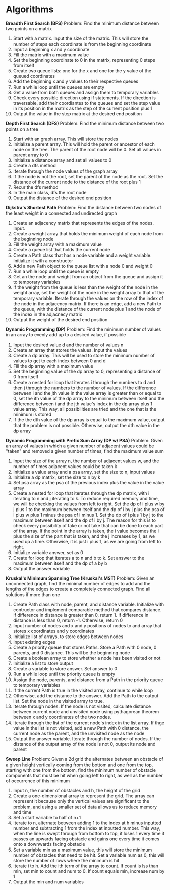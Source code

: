 # Algorithms

**Breadth First Search (BFS)**
Problem: Find the minimum distance between two points on a matrix
  1. Start with a matrix. Input the size of the matrix. This will store the number of steps each coordinate is from the beginning coordinate
  2. Input a beginning x and y coordinate
  3. Fill the matrix with a maximum value
  4. Set the beginning coordinate to 0 in the matrix, representing 0 steps from itself
  5. Create two queue lists: one for the x and one for the y value of the queued coordinates
  6. Add the beginning x and y values to their respective queues
  7. Run a while loop until the queues are empty
  8. Get a value from both queues and assign them to temporary variables
  9. Check every possible direction using if statements. If the direction is traversable, add their coordiantes to the queues and set the step value in its position in the matrix as the step of the current position plus 1
  10. Output the value in the step matrix at the desired end position
  
  **Depth First Search (DFS)**
Problem: Find the minimum distance between two points on a tree
  1. Start with an graph array. This will store the nodes
  2. Initialize a parent array. This will hold the parent or ancestor of each node on the tree.
     The parent of the root node will be 0. Set all values in parent array to 0
  3. Initialize a distance array and set all values to 0
  4. Create a dfs method
  5. Iterate through the node values of the graph array
  6. If the node is not the root, set the parent of the node as the root. Set the distance of the current node to the distance of the root plus 1
  7. Recur the dfs method
  8. In the main class, dfs the root node
  9. Output the distance of the desired end position
  
  **Dijkstra's Shortest Path**
 Problem: Find the distance between two nodes of the least weight in a connected and undirected graph
  1. Create an adjacency matrix that represents the edges of the nodes. Input.
  2. Create a weight array that holds the minimum weight of each node from the beginning node
  3. Fill the weight array with a maximum value
  4. Create a queue list that holds the current node
  5. Create a Path class that has a node variable and a weight variable. Initialize it with a constructor
  6. Add a new Path object to the queue list with a node 0 and weight 0
  7. Run a while loop until the queue is empty
  8. Get an the node and weight from an object from the queue and assign it to temporary variables
  9. If the weight from the queue is less than the weight of the node in the weight array, set the weight of the node in the weight array to that of the temporary variable. Iterate through the values on the row of the index of the node in the adjacency matrix. If there is an edge, add a new Path to the queue, with the distance of the current node plus 1 and the node of the index in the adjacnecy matrix
  10. Output the weight of the desired end position

  **Dynamic Programming (DP)**
Problem: Find the minimum number of values in an array to evenly add up to a desired value, if possible
  1. Input the desired value d and the number of values n
  2. Create an array that stores the values. Input the values
  3. Create a dp array. This will be used to store the minimum number of values to get to each index between 0 and d
  4. Fill the dp array with a maximum value
  5. Set the beginning value of the dp array to 0, representing a distance of 0 from itself
  6. Create a nested for loop that iterates i through the numbers to d and then j through the numbers to the number of values. If the difference between i and the jth value in the value array is greater than or equal to 0, set the ith value of the dp array to the minimum between itself and the difference between i and the jth value's index in the dp array plus 1 value array. This way, all possibilities are tried and the one that is the minimum is stored 
  7. If the the dth value of the dp array is equal to the maximum value, output that the problem is not possible.
     Otherwise, output the dth value in the dp array
     
   **Dynamic Programming with Prefix Sum Array (DP w/ PSA)**
  Problem: Given an array of values in which a given number of adjacent values could be "taken" and removed a given number of times, find the maximum value sum
  1. Input the size of the array n, the number of adjacent values w, and the number of times adjacent values could be taken k
  2. Initialize a value array and a psa array, set the size to n, input values
  3. Initialize a dp matrix, set the size to n by k
  4. Set psa array as the psa of the previous index plus the value in the value array
  5. Create a nested for loop that iterates through the dp matrix, with i iterating to n and j iterating to k. To reduce required memory  and time, we will be checking the values from left to right. Set the dp of i plus w by j plus 1 to the maximum between itself and the dp of i by j plus the psa of i plus w plus 1 minus the psa of i minus 1. Set the dp of i plus 1 by j to the maximum between itself and the dp of i by j. The reason for this is to check every possibility of take or not take that can be done to each part of the array. If the point in the array is taken, the i value becomes the i plus the size of the part that is taken, and the j increases by 1, as we used up a time. Otherwise, it is just i plus 1, as we are going from left to right. 
  6. Initialize variable answer, set as 0
  7. Create for loop that iterates a to n and b to k. Set answer to the maximum between itself and the dp of a by b
  8. Output the answer variable
  
  **Kruskal's Minimum Spanning Tree (Kruskal's MST)**
Problem: Given an unconnected graph, find the minimal number of edges to add and the lengths of the edges to create a completely connected graph. Find all solutions if more than one
  1. Create Path class with node, parent, and distance variable. Initialize with contructor and implement comparable method that compares distance. If difference in distance is greater than 0, return 1. If difference in distance is less than 0, return -1. Otherwise, return 0
  2. Input number of nodes and x and y positions of nodes to and array that stores x coordinates and y coordinates
  3. Initialize list of arrays, to store edges between nodes
  4. Input existing edges
  5. Create a priority queue that stores Paths. Store a Path with 0 node, 0 parents, and 0 distance. This will be the beginning node
  6. Create a boolean array to store whether a node has been visited or not
  7. Initialize a list to store output
  8. Create a variable to store answer. Set answer to 0
  9. Run a while loop until the priority queue is empty
  10. Assign the node, parents, and distance from a Path in the priority queue to temporary variables
  11. If the current Path is true in the visited array, continue to while loop
  12. Otherwise, add the distance to the answer. Add the Path to the output list. Set the node in the visited array to true. 
  13. Iterate through nodes. If the node is not visited, calculate distance between current node and unvisited node using pythagorean theorem between x and y coordinates of the two nodes.
  14. Iterate through the list of the current node's index in the list array. If thge value in the list is not visited, add a new Path with 0 distance, the current node as the parent, and the unvisited node as the node
  15. Output the answer variable. Iterate through the number of nodes. If the distance of the output array of the node is not 0, output its node and parent
     
  **Sweep Line**
Problem: Given a 2d grid the alternates between an obstacle of a given height vertically coming from the bottom and one from the top, starting with one from the bottom, find the minimum number of obstacle components that must be hit when going left to right, as well as the number of occurrence of this minimum
  1. Input n, the number of obstacles and h, the height of the grid
  2. Create a one-dimensional array to represent the grid. The array can represent it because only the vertical values are significant to the problem, and using a smaller set of data allows us to reduce memory and time
  3. Set a start variable to half of n+1
  4. Iterate to n, alternate between adding 1 to the index at h minus inputted number and subtracting 1 from the index at inputted number. This way, when the line is swept through from bottom to top, it loses 1 every time it passes an upwards facing obstacle and gains one every time it comes onto a downwards facing obstacle
  5. Set a variable min as a maximum value, this will store the minimum number of obstacles that need to be hit. Set a variable num as 0, this will store the number of rows where the minimum is hit
  6. Iterate i to h. Add the ith term of the array to count. If count is lss than min, set min to count and num to 0. If count equals min, increase num by 1
  7. Output the min and num variables
